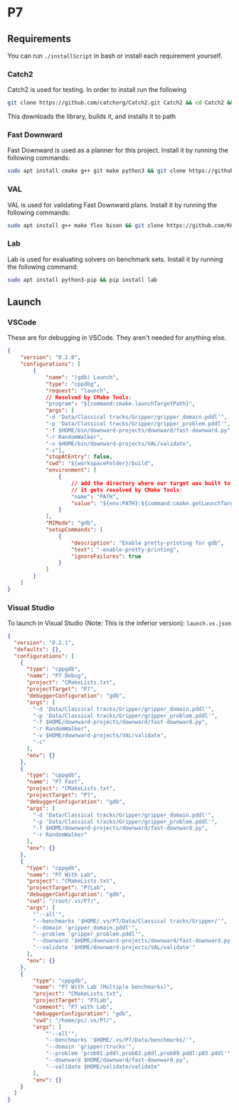 # P7
## Requirements
You can run `./installScript` in bash or install each requirement yourself.

### Catch2
Catch2 is used for testing.
In order to install run the following

```bash
git clone https://github.com/catchorg/Catch2.git Catch2 && cd Catch2 && cmake -Bbuild -H. -DBUILD_TESTING=OFF && sudo cmake --build build/ --target install && cd ..
```

This downloads the library, builds it, and installs it to path

### Fast Downward
Fast Downward is used as a planner for this project.
Install it by running the following commands:
```bash
sudo apt install cmake g++ git make python3 && git clone https://github.com/aibasel/downward.git && cd downward && ./build.py
```

### VAL
VAL is used for validating Fast Downward plans.
Install it by running the following commands:
```bash
sudo apt install g++ make flex bison && git clone https://github.com/KCL-Planning/VAL.git && cd VAL && git checkout a5565396007eee73ac36527fbf904142b3077c74 && make clean && sed -i 's/-Werror //g' Makefile && make
```

### Lab
Lab is used for evaluating solvers on benchmark sets.
Install it by running the following command:
```bash
sudo apt install python3-pip && pip install lab
```

## Launch
### VSCode
These are for debugging in VSCode. They aren't needed for anything else.
```json
{
    "version": "0.2.0",
    "configurations": [
        {
            "name": "(gdb) Launch",
            "type": "cppdbg",
            "request": "launch",
            // Resolved by CMake Tools:
            "program": "${command:cmake.launchTargetPath}",
            "args": [
            "-d 'Data/Classical tracks/Gripper/gripper_domain.pddl'",
            "-p 'Data/Classical tracks/Gripper/gripper_problem.pddl'",
            "-f $HOME/bin/downward-projects/downward/fast-downward.py",
            "-r RandomWalker",
            "-v $HOME/bin/downward-projects/VAL/validate",
            "-c"],
            "stopAtEntry": false,
            "cwd": "${workspaceFolder}/build",
            "environment": [
                {
                    // add the directory where our target was built to the PATHs
                    // it gets resolved by CMake Tools:
                    "name": "PATH",
                    "value": "${env:PATH}:${command:cmake.getLaunchTargetDirectory}"
                }
            ],
            "MIMode": "gdb",
            "setupCommands": [
                {
                    "description": "Enable pretty-printing for gdb",
                    "text": "-enable-pretty-printing",
                    "ignoreFailures": true
                }
            ]
        }
    ]
}
```

### Visual Studio
To launch in Visual Studio (Note: This is the inferior version):
`launch.vs.json`
```json
{
  "version": "0.2.1",
  "defaults": {},
  "configurations": [
    {
      "type": "cppgdb",
      "name": "P7 Debug",
      "project": "CMakeLists.txt",
      "projectTarget": "P7",
      "debuggerConfiguration": "gdb",
      "args": [
        "-d 'Data/Classical tracks/Gripper/gripper_domain.pddl'",
        "-p 'Data/Classical tracks/Gripper/gripper_problem.pddl'",
        "-f $HOME/downward-projects/downward/fast-downward.py",
        "-r RandomWalker",
        "-v $HOME/downward-projects/VAL/validate",
        "-c"
      ],
      "env": {}
    },
    {
      "type": "cppgdb",
      "name": "P7 Fast",
      "project": "CMakeLists.txt",
      "projectTarget": "P7",
      "debuggerConfiguration": "gdb",
      "args": [
        "-d 'Data/Classical tracks/Gripper/gripper_domain.pddl'",
        "-p 'Data/Classical tracks/Gripper/gripper_problem.pddl'",
        "-f $HOME/downward-projects/downward/fast-downward.py",
        "-r RandomWalker"
      ],
      "env": {}
    },
    {
      "type": "cppgdb",
      "name": "P7 With Lab",
      "project": "CMakeLists.txt",
      "projectTarget": "P7Lab",
      "debuggerConfiguration": "gdb",
      "cwd": "/root/.vs/P7/",
      "args": [
        "'--all'",
        "--benchmarks '$HOME/.vs/P7/Data/Classical tracks/Gripper/'",
        "--domain 'gripper_domain.pddl'",
        "--problem 'gripper_problem.pddl'",
        "--downward '$HOME/downward-projects/downward/fast-downward.py'",
        "--validate '$HOME/downward-projects/VAL/validate'"
      ],
      "env": {}
    },
    {
        "type": "cppgdb",
        "name": "P7 With Lab (Multiple benchmarks)",
        "project": "CMakeLists.txt",
        "projectTarget": "P7Lab",
        "comment": "P7 with Lab",
        "debuggerConfiguration": "gdb",
        "cwd": "/home/pc/.vs/P7/",
        "args": [
            "'--all'",
            "--benchmarks '$HOME/.vs/P7/Data/benchmarks/'",
            "--domain 'gripper:trucks'",
            "--problem 'prob01.pddl,prob02.pddl,prob09.pddl:p03.pddl'",
            "--downward $HOME/downward/fast-downward.py",
            "--validate $HOME/validate/validate"
        ],
        "env": {}
    }
  ]
}
```
